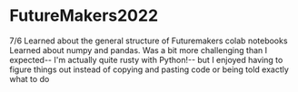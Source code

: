 # FutureMakers2022

7/6
Learned about the general structure of Futuremakers colab notebooks
Learned about numpy and pandas.
Was a bit more challenging than I expected-- I'm actually quite rusty with Python!-- but I enjoyed having to figure things out instead of copying and pasting code or being told exactly what to do
